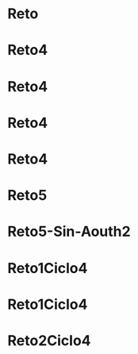 # Reto
# Reto4
# Reto4
# Reto4
# Reto4
# Reto5
# Reto5-Sin-Aouth2
# Reto1Ciclo4
# Reto1Ciclo4
# Reto2Ciclo4
